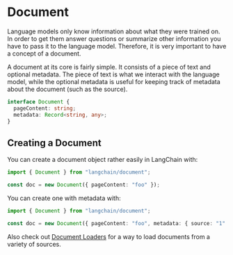 # Document

Language models only know information about what they were trained on. In order to get them answer questions or
summarize other information you have to pass it to the language model. Therefore, it is very important to have a concept
of a document.

A document at its core is fairly simple. It consists of a piece of text and optional metadata. The piece of text is what
we interact with the language model, while the optional metadata is useful for keeping track of metadata about the
document (such as the source).

```typescript
interface Document {
  pageContent: string;
  metadata: Record<string, any>;
}
```

## Creating a Document

You can create a document object rather easily in LangChain with:

```typescript
import { Document } from "langchain/document";

const doc = new Document({ pageContent: "foo" });
```

You can create one with metadata with:

```typescript
import { Document } from "langchain/document";

const doc = new Document({ pageContent: "foo", metadata: { source: "1" } });
```

Also check out [Document Loaders](../indexes/document_loaders/) for a way to load documents from a variety of sources.
